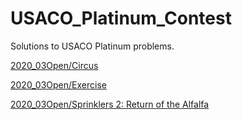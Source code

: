 # USACO_Platinum_Contest
Solutions to USACO Platinum problems.

[2020_03Open/Circus](/2020_03Open/README.md#3-circus)

[2020_03Open/Exercise](/2020_03Open/README.md#2-exercise)

[2020_03Open/Sprinklers 2: Return of the Alfalfa](/2020_03Open/README.md#1-sprinklers-2-return-of-the-alfalfa)
